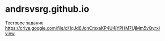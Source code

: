 # andrsvsrg.github.io

Тестовое задание 
https://drive.google.com/file/d/1qJd6JonCmxaKP4U4jYPHM7UjMm5vQyrx/view
